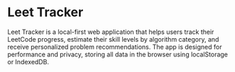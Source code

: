 # Leet Tracker

Leet Tracker is a local-first web application that helps users track their LeetCode progress, estimate their skill levels by algorithm category, and receive personalized problem recommendations. The app is designed for performance and privacy, storing all data in the browser using localStorage or IndexedDB.
